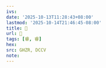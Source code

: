 ```yaml
---
ivs:
date: '2025-10-13T11:28:43+08:00'
lastmod: '2025-10-14T21:46:45-08:00'
title: 󰞘
url: 󰞘
tags: [睿, 睿]
hex: 
src: GHZR, DCCV
note:
---
```

